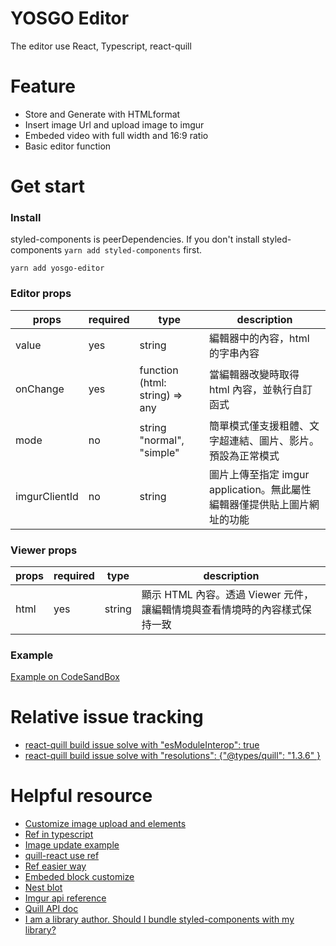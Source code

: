 # YOSGO Editor

The editor use React, Typescript, react-quill

# Feature

- Store and Generate with HTMLformat
- Insert image Url and upload image to imgur
- Embeded video with full width and 16:9 ratio
- Basic editor function

# Get start

### Install

styled-components is peerDependencies. If you don't install styled-components `yarn add styled-components` first.

```
yarn add yosgo-editor
```

### Editor props

| props         | required | type                           | description                                                              |
| ------------- | -------- | ------------------------------ | ------------------------------------------------------------------------ |
| value         | yes      | string                         | 編輯器中的內容，html 的字串內容                                          |
| onChange      | yes      | function (html: string) => any | 當編輯器改變時取得 html 內容，並執行自訂函式                             |
| mode          | no       | string "normal", "simple"      | 簡單模式僅支援粗體、文字超連結、圖片、影片。預設為正常模式               |
| imgurClientId | no       | string                         | 圖片上傳至指定 imgur application。無此屬性編輯器僅提供貼上圖片網址的功能 |

### Viewer props

| props | required | type   | description                                                                |
| ----- | -------- | ------ | -------------------------------------------------------------------------- |
| html  | yes      | string | 顯示 HTML 內容。透過 Viewer 元件，讓編輯情境與查看情境時的內容樣式保持一致 |

### Example

[Example on CodeSandBox](https://codesandbox.io/s/q783pw33qj?autoresize=1&hidenavigation=1)

# Relative issue tracking

- [react-quill build issue solve with "esModuleInterop": true](https://github.com/quilljs/delta/issues/33)
- [react-quill build issue solve with "resolutions": {"@types/quill": "1.3.6" }](https://github.com/zenoamaro/react-quill/issues/415)

# Helpful resource

- [Customize image upload and elements](https://github.com/zenoamaro/react-quill/issues/169)
- [Ref in typescript](https://stackoverflow.com/questions/33796267/how-to-use-refs-in-react-with-typescript)
- [Image update example](http://chenamin.com/2017/11/16/React-quill-%E5%88%9D%E4%BD%93%E9%AA%8C/)
- [quill-react use ref](https://github.com/zenoamaro/react-quill#methods)
- [Ref easier way](https://github.com/zenoamaro/react-quill/issues/410)
- [Embeded block customize](https://github.com/quilljs/quill/issues/2380)
- [Nest blot](https://github.com/quilljs/parchment/issues/30#issuecomment-341017210)
- [Imgur api reference](https://apidocs.imgur.com/)
- [Quill API doc](https://quilljs.com/docs/api/)
- [I am a library author. Should I bundle styled-components with my library?](https://www.styled-components.com/docs/faqs#i-am-a-library-author-should-i-bundle-styledcomponents-with-my-library)
